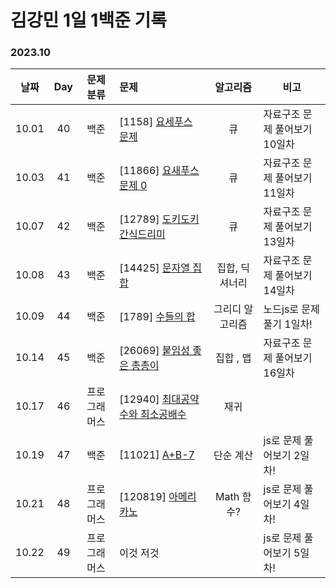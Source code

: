 # 김강민 1일 1백준 기록

### 2023.10

| 날짜  | Day |  문제 분류   | 문제                                                |    알고리즘     | 비고                          |
| :---: | :-: | :----------: | :-------------------------------------------------- | :-------------: | ----------------------------- |
| 10.01 | 40  |     백준     | [1158] [요세푸스 문제](./Month_10/1001/)            |       큐        | 자료구조 문제 풀어보기 10일차 |
| 10.03 | 41  |     백준     | [11866] [요새푸스 문제 0](./Month_10/1003/)         |       큐        | 자료구조 문제 풀어보기 11일차 |
| 10.07 | 42  |     백준     | [12789] [도키도키 간식드리미](./Month_10/1007/)     |       큐        | 자료구조 문제 풀어보기 13일차 |
| 10.08 | 43  |     백준     | [14425] [문자열 집합](./Month_10/1008/)             | 집합, 딕셔너리  | 자료구조 문제 풀어보기 14일차 |
| 10.09 | 44  |     백준     | [1789] [수들의 합](./Month_10/1009/)                | 그리디 알고리즘 | 노드js로 문제 풀기 1일차!     |
| 10.14 | 45  |     백준     | [26069] [붙임성 좋은 총총이](./Month_10/1014/)      |    집합 , 맵    | 자료구조 문제 풀어보기 16일차 |
| 10.17 | 46  | 프로그래머스 | [12940] [최대공약수와 최소공배수](./Month_10/1017/) |      재귀       |
| 10.19 | 47  |     백준     | [11021] [A+B-7](./Month_10/1019/)                   |    단순 계산    | js로 문제 풀어보기 2일차!     |
| 10.21 | 48  | 프로그래머스 | [120819] [아메리카노](./Month_10/1021/)             |   Math 함수?    | js로 문제 풀어보기 4일차!     |
| 10.22 | 49  | 프로그래머스 | 이것 저것                                           |                 | js로 문제 풀어보기 5일차!     |
